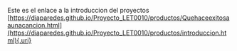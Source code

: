 Este es el enlace a la introduccion del proyectos [https://diaparedes.github.io/Proyecto_LET0010/productos/Quehaceexitosaaunacancion.html](https://diaparedes.github.io/Proyecto_LET0010/productos/introduccion.html){.uri}

